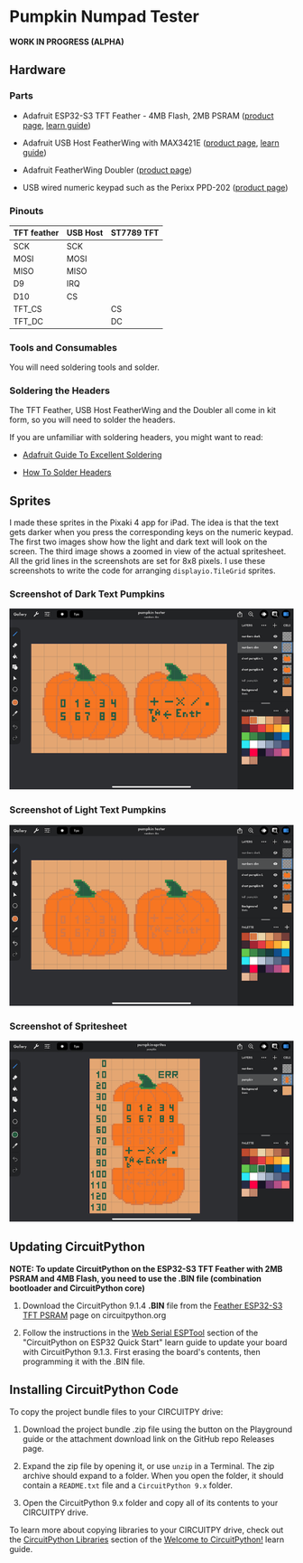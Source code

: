 <!-- SPDX-License-Identifier: MIT -->
<!-- SPDX-FileCopyrightText: Copyright 2024 Sam Blenny -->
# Pumpkin Numpad Tester

**WORK IN PROGRESS (ALPHA)**


## Hardware


### Parts

- Adafruit ESP32-S3 TFT Feather - 4MB Flash, 2MB PSRAM
  ([product page](https://www.adafruit.com/product/5483),
  [learn guide](https://learn.adafruit.com/adafruit-esp32-s3-tft-feather))

- Adafruit USB Host FeatherWing with MAX3421E
  ([product page](https://www.adafruit.com/product/5858),
  [learn guide](https://learn.adafruit.com/adafruit-usb-host-featherwing-with-max3421e))

- Adafruit FeatherWing Doubler
  ([product page](https://www.adafruit.com/product/2890))

- USB wired numeric keypad such as the Perixx PPD-202
  ([product page](https://perixx.com/products/peripad-202-wired-usb-numerical-keypad-non-synchronized-function-shortcut-keys-large-print))


### Pinouts

| TFT feather | USB Host | ST7789 TFT |
| ----------- | -------- | ---------- |
|  SCK        |  SCK     |            |
|  MOSI       |  MOSI    |            |
|  MISO       |  MISO    |            |
|  D9         |  IRQ     |            |
|  D10        |  CS      |            |
|  TFT_CS     |          |  CS        |
|  TFT_DC     |          |  DC        |


### Tools and Consumables

You will need soldering tools and solder.


### Soldering the Headers

The TFT Feather, USB Host FeatherWing and the Doubler all come in kit form, so
you will need to solder the headers.

If you are unfamiliar with soldering headers, you might want to read:

- [Adafruit Guide To Excellent Soldering](https://learn.adafruit.com/adafruit-guide-excellent-soldering/tools)

- [How To Solder Headers](https://learn.adafruit.com/how-to-solder-headers)


## Sprites

I made these sprites in the Pixaki 4 app for iPad. The idea is that the text
gets darker when you press the corresponding keys on the numeric keypad. The
first two images show how the light and dark text will look on the screen. The
third image shows a zoomed in view of the actual spritesheet. All the grid
lines in the screenshots are set for 8x8 pixels. I use these screenshots to
write the code for arranging `displayio.TileGrid` sprites.


### Screenshot of Dark Text Pumpkins

![Pixaki screenshot showing 2 pumpkins with dark text on them](pumpkin-dark-text-screenshot.png)


### Screenshot of Light Text Pumpkins

![Pixaki screenshot showing 2 pumpkins with light text on them](pumpkin-light-text-screenshot.png)


### Screenshot of Spritesheet

![Pixaki screenshot showing the spritesheet](pumpkin-spritesheet-screenshot.png)


## Updating CircuitPython

**NOTE: To update CircuitPython on the ESP32-S3 TFT Feather with 2MB PSRAM and
4MB Flash, you need to use the .BIN file (combination bootloader and
CircuitPython core)**

1. Download the CircuitPython 9.1.4 **.BIN** file from the
   [Feather ESP32-S3 TFT PSRAM](https://circuitpython.org/board/adafruit_feather_esp32s3_tft/)
   page on circuitpython.org

2. Follow the instructions in the
   [Web Serial ESPTool](https://learn.adafruit.com/circuitpython-with-esp32-quick-start/web-serial-esptool)
   section of the "CircuitPython on ESP32 Quick Start" learn guide to update
   your board with CircuitPython 9.1.3. First erasing the board's contents,
   then programming it with the .BIN file.


## Installing CircuitPython Code

To copy the project bundle files to your CIRCUITPY drive:

1. Download the project bundle .zip file using the button on the Playground
   guide or the attachment download link on the GitHub repo Releases page.

2. Expand the zip file by opening it, or use `unzip` in a Terminal. The zip
   archive should expand to a folder. When you open the folder, it should
   contain a `README.txt` file and a `CircuitPython 9.x` folder.

3. Open the CircuitPython 9.x folder and copy all of its contents to your
   CIRCUITPY drive.

To learn more about copying libraries to your CIRCUITPY drive, check out the
[CircuitPython Libraries](https://learn.adafruit.com/welcome-to-circuitpython/circuitpython-libraries)
section of the
[Welcome to CircuitPython!](https://learn.adafruit.com/welcome-to-circuitpython)
learn guide.
